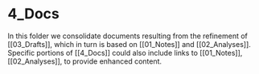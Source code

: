 # 4_Docs 
In this folder we consolidate documents resulting from the refinement of [[03_Drafts]], which in turn is based on [[01_Notes]] and [[02_Analyses]]. Specific portions of  [[4_Docs]] could also include links to [[01_Notes]], [[02_Analyses]], to provide enhanced content. 